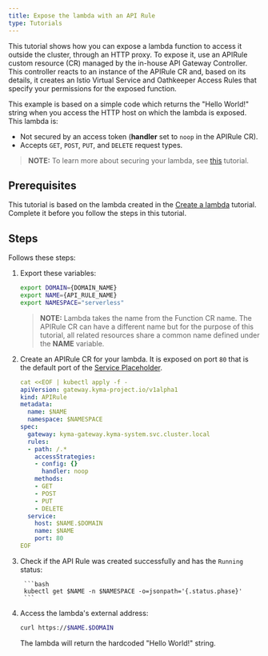```yaml
---
title: Expose the lambda with an API Rule
type: Tutorials
---
```


This tutorial shows how you can expose a lambda function to access it outside the cluster, through an HTTP proxy. To expose it, use an APIRule custom resource (CR) managed by the in-house API Gateway Controller. This controller reacts to an instance of the APIRule CR and, based on its details, it creates an Istio Virtual Service and Oathkeeper Access Rules that specify your permissions for the exposed function.

This example is based on a simple code which returns the "Hello World!" string when you access the HTTP host on which the lambda is exposed. This lambda is:

- Not secured by an access token (**handler** set to `noop` in the APIRule CR).
- Accepts `GET`, `POST`, `PUT`, and `DELETE` request types.

>**NOTE:** To learn more about securing your lambda, see [this](/components/api-gateway-v2/#tutorials-expose-and-secure-a-service-deploy-expose-and-secure-the-sample-resources) tutorial.

## Prerequisites

This tutorial is based on the lambda created in the [Create a lambda](#tutorials-create-a-lambda) tutorial. Complete it before you follow the steps in this tutorial.  

## Steps

Follows these steps:

1. Export these variables:

    ```bash
    export DOMAIN={DOMAIN_NAME}
    export NAME={API_RULE_NAME}
    export NAMESPACE="serverless"
    ```
    >**NOTE:** Lambda takes the name from the Function CR name. The APIRule CR can have a different name but for the purpose of this tutorial, all related resources share a common name defined under the **NAME** variable.

2. Create an APIRule CR for your lambda. It is exposed on port `80` that is the default port of the [Service Placeholder](#architecture-architecture).

    ```yaml
    cat <<EOF | kubectl apply -f -
    apiVersion: gateway.kyma-project.io/v1alpha1
    kind: APIRule
    metadata:
      name: $NAME
      namespace: $NAMESPACE
    spec:
      gateway: kyma-gateway.kyma-system.svc.cluster.local
      rules:
      - path: /.*
        accessStrategies:
        - config: {}
          handler: noop
        methods:
        - GET
        - POST
        - PUT
        - DELETE
      service:
        host: $NAME.$DOMAIN
        name: $NAME
        port: 80
    EOF
    ```
3. Check if the API Rule was created successfully and has the `Running` status:

        ```bash
        kubectl get $NAME -n $NAMESPACE -o=jsonpath='{.status.phase}'
        ```

5. Access the lambda's external address:

    ```bash
    curl https://$NAME.$DOMAIN
    ```

   The lambda will return the hardcoded "Hello World!" string.
